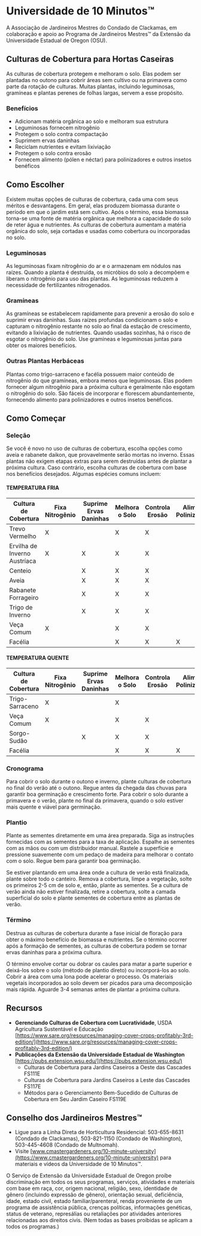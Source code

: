 # Universidade de 10 Minutos™  
A Associação de Jardineiros Mestres do Condado de Clackamas, em colaboração e apoio ao Programa de Jardineiros Mestres™ da Extensão da Universidade Estadual de Oregon (OSU).  

## Culturas de Cobertura para Hortas Caseiras  
As culturas de cobertura protegem e melhoram o solo. Elas podem ser plantadas no outono para cobrir áreas sem cultivo ou na primavera como parte da rotação de culturas. Muitas plantas, incluindo leguminosas, gramíneas e plantas perenes de folhas largas, servem a esse propósito.  

### Benefícios  
- Adicionam matéria orgânica ao solo e melhoram sua estrutura  
- Leguminosas fornecem nitrogênio  
- Protegem o solo contra compactação  
- Suprimem ervas daninhas  
- Reciclam nutrientes e evitam lixiviação  
- Protegem o solo contra erosão  
- Fornecem alimento (pólen e néctar) para polinizadores e outros insetos benéficos  

## Como Escolher  
Existem muitas opções de culturas de cobertura, cada uma com seus méritos e desvantagens. Em geral, elas produzem biomassa durante o período em que o jardim está sem cultivo. Após o término, essa biomassa torna-se uma fonte de matéria orgânica que melhora a capacidade do solo de reter água e nutrientes. As culturas de cobertura aumentam a matéria orgânica do solo, seja cortadas e usadas como cobertura ou incorporadas no solo.  

### Leguminosas  
As leguminosas fixam nitrogênio do ar e o armazenam em nódulos nas raízes. Quando a planta é destruída, os micróbios do solo a decompõem e liberam o nitrogênio para uso das plantas. As leguminosas reduzem a necessidade de fertilizantes nitrogenados.  

### Gramíneas  
As gramíneas se estabelecem rapidamente para prevenir a erosão do solo e suprimir ervas daninhas. Suas raízes profundas condicionam o solo e capturam o nitrogênio restante no solo ao final da estação de crescimento, evitando a lixiviação de nutrientes. Quando usadas sozinhas, há o risco de esgotar o nitrogênio do solo. Use gramíneas e leguminosas juntas para obter os maiores benefícios.  

### Outras Plantas Herbáceas  
Plantas como trigo-sarraceno e facélia possuem maior conteúdo de nitrogênio do que gramíneas, embora menos que leguminosas. Elas podem fornecer algum nitrogênio para a próxima cultura e geralmente não esgotam o nitrogênio do solo. São fáceis de incorporar e florescem abundantemente, fornecendo alimento para polinizadores e outros insetos benéficos.  

## Como Começar  

### Seleção  
Se você é novo no uso de culturas de cobertura, escolha opções como aveia e rabanete daikon, que provavelmente serão mortas no inverno. Essas plantas não exigem etapas extras para serem destruídas antes de plantar a próxima cultura. Caso contrário, escolha culturas de cobertura com base nos benefícios desejados. Algumas espécies comuns incluem:  

#### TEMPERATURA FRIA  
| Cultura de Cobertura | Fixa Nitrogênio | Suprime Ervas Daninhas | Melhora o Solo | Controla Erosão | Alimenta Polinizadores |  
|-----------------------|-----------------|-------------------------|----------------|------------------|------------------------|  
| Trevo Vermelho         | X               |                         | X              | X                |                        |  
| Ervilha de Inverno Austríaca | X        | X                       | X              | X                |                        |  
| Centeio                |                 | X                       | X              | X                |                        |  
| Aveia                  |                 | X                       | X              | X                |                        |  
| Rabanete Forrageiro    |                 | X                       | X              | X                |                        |  
| Trigo de Inverno       |                 | X                       | X              | X                |                        |  
| Veça Comum             | X               |                         | X              | X                |                        |  
| Facélia                |                 |                         | X              | X                | X                      |  

#### TEMPERATURA QUENTE  
| Cultura de Cobertura | Fixa Nitrogênio | Suprime Ervas Daninhas | Melhora o Solo | Controla Erosão | Alimenta Polinizadores |  
|-----------------------|-----------------|-------------------------|----------------|------------------|------------------------|  
| Trigo-Sarraceno       | X               |                         | X              |                  |                        |  
| Veça Comum            | X               |                         | X              | X                |                        |  
| Sorgo-Sudão           |                 | X                       | X              | X                |                        |  
| Facélia               |                 |                         | X              | X                | X                      |  

### Cronograma  
Para cobrir o solo durante o outono e inverno, plante culturas de cobertura no final do verão até o outono. Regue antes da chegada das chuvas para garantir boa germinação e crescimento forte. Para cobrir o solo durante a primavera e o verão, plante no final da primavera, quando o solo estiver mais quente e viável para germinação.  

### Plantio  
Plante as sementes diretamente em uma área preparada. Siga as instruções fornecidas com as sementes para a taxa de aplicação. Espalhe as sementes com as mãos ou com um distribuidor manual. Rastele a superfície e pressione suavemente com um pedaço de madeira para melhorar o contato com o solo. Regue bem para garantir boa germinação.  

Se estiver plantando em uma área onde a cultura de verão está finalizada, plante sobre todo o canteiro. Remova a cobertura, limpe a vegetação, solte os primeiros 2-5 cm de solo e, então, plante as sementes. Se a cultura de verão ainda não estiver finalizada, retire a cobertura, solte a camada superficial do solo e plante sementes de cobertura entre as plantas de verão.  

### Término  
Destrua as culturas de cobertura durante a fase inicial de floração para obter o máximo benefício de biomassa e nutrientes. Se o término ocorrer após a formação de sementes, as culturas de cobertura podem se tornar ervas daninhas para a próxima cultura.  

O término envolve cortar ou dobrar os caules para matar a parte superior e deixá-los sobre o solo (método de plantio direto) ou incorporá-los ao solo. Cobrir a área com uma lona pode acelerar o processo. Os materiais vegetais incorporados ao solo devem ser picados para uma decomposição mais rápida. Aguarde 3-4 semanas antes de plantar a próxima cultura.  

## Recursos  
- **Gerenciando Culturas de Cobertura com Lucratividade**, USDA Agricultura Sustentável e Educação  
  [https://www.sare.org/resources/managing-cover-crops-profitably-3rd-edition/](https://www.sare.org/resources/managing-cover-crops-profitably-3rd-edition/)  
- **Publicações da Extensão da Universidade Estadual de Washington**  
  [https://pubs.extension.wsu.edu/](https://pubs.extension.wsu.edu/)  
  - Culturas de Cobertura para Jardins Caseiros a Oeste das Cascades FS111E  
  - Culturas de Cobertura para Jardins Caseiros a Leste das Cascades FS117E  
  - Métodos para o Gerenciamento Bem-Sucedido de Culturas de Cobertura em Seu Jardim Caseiro FS119E  

## Conselho dos Jardineiros Mestres™  
- Ligue para a Linha Direta de Horticultura Residencial: 503-655-8631 (Condado de Clackamas), 503-821-1150 (Condado de Washington), 503-445-4608 (Condado de Multnomah).  
- Visite [www.cmastergardeners.org/10-minute-university](https://www.cmastergardeners.org/10-minute-university) para materiais e vídeos da Universidade de 10 Minutos™.  

O Serviço de Extensão da Universidade Estadual de Oregon proíbe discriminação em todos os seus programas, serviços, atividades e materiais com base em raça, cor, origem nacional, religião, sexo, identidade de gênero (incluindo expressão de gênero), orientação sexual, deficiência, idade, estado civil, estado familiar/parenteral, renda proveniente de um programa de assistência pública, crenças políticas, informações genéticas, status de veterano, represálias ou retaliações por atividades anteriores relacionadas aos direitos civis. (Nem todas as bases proibidas se aplicam a todos os programas.)